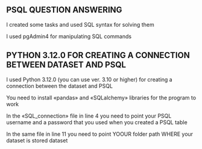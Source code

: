 ## PSQL QUESTION ANSWERING
I created some tasks and used SQL syntax for solving them

I used pgAdmin4 for manipulating SQL commands


## PYTHON 3.12.0 FOR CREATING A CONNECTION BETWEEN DATASET AND PSQL
I used Python 3.12.0 (you can use ver. 3.10 or higher) for creating a connection between the dataset and PSQL

You need to install «pandas» and «SQLalchemy» libraries for the program to work

In the «SQL_connection» file in line 4 you need to point your PSQL username and a password that you used when you created a PSQL table

In the same file in line 11 you need to point YOOUR folder path WHERE your dataset is stored dataset
